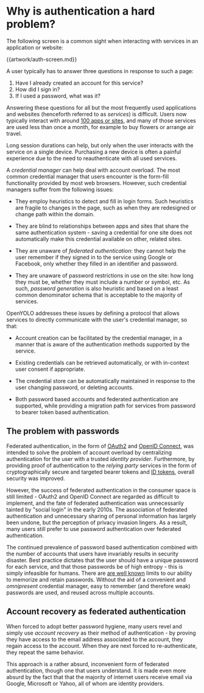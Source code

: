
# Why is authentication a hard problem?

The following screen is a common sight when interacting with services in
an application or website:

{{artwork/auth-screen.md}}

A user typically has to answer three questions in response to such a page:

1. Have I already created an account for this service?
2. How did I sign in?
3. If I used a password, what was it?

Answering these questions for all but the most frequently used applications and
websites (henceforth referred to as _services_) is difficult. Users now
typically interact with around [100 apps or sites](@dashlane-account-survey),
and many of those services are used less than once a month, for
example to buy flowers or arrange air travel.

Long session durations can help, but only when the user interacts with the
service on a single device. Purchasing a new device is often a painful
experience due to the need to reauthenticate with all used services.

A _credential manager_ can help deal with account overload. The most common
credential manager that users encounter is the form-fill functionality provided
by most web browsers. However, such credential managers suffer from the
following issues:

- They employ heuristics to detect and fill in login forms. Such heuristics
  are fragile to changes in the page, such as when they are redesigned or
  change path within the domain.

- They are blind to relationships between apps and sites that share the same
  authentication system - saving a credential for one site does not
  automatically make this credential available on other, related sites.

- They are unaware of _federated authentication_: they cannot help the user
  remember if they signed in to the service using Google or Facebook, only
  whether they filled in an identifier and password.

- They are unaware of password restrictions in use on the site: how long they
  must be, whether they must include a number or symbol, etc. As such,
  _password generation_ is also heuristic and based on a least common
  denominator schema that is acceptable to the majority of services.

OpenYOLO addresses these issues by defining a protocol that allows services
to directly communicate with the user's credential manager, so that:

- Account creation can be facilitated by the credential manager, in a manner
  that is aware of the authentication methods supported by the service.

- Existing credentials can be retrieved automatically, or with in-context
  user consent if appropriate.

- The credential store can be automatically maintained in response to the user
  changing password, or deleting accounts.

- Both password based accounts and federated authentication are supported,
  while providing a migration path for services from password to bearer
  token based authentication.

## The problem with passwords

Federated authentication, in the form of [OAuth2](@RFC6749) and
[OpenID Connect](oidc), was intended to solve the problem of account overload
by centralizing authentication for the user with a trusted _identity provider_.
Furthermore, by providing proof of authentication to the
_relying party_ services in the form of cryptographically secure and
targeted bearer tokens and [ID tokens](@RFC7519), overall security was improved.

However, the success of federated authentication in the consumer space is still
limited - OAuth2 and OpenID Connect are regarded as difficult to implement,
and the fate of federated authentication was unnecessarily tainted by
"social login" in the early 2010s. The association of federated authentication
and unnecessary sharing of personal information has largely been undone, but
the perception of privacy invasion lingers. As a result, many users still
prefer to use password authentication over federated authentication.

The continued prevalence of password based authentication combined with
the number of accounts that users have invariably results in security disaster.
Best practice dictates that the user should have a unique password for each
service, and that those passwords be of high entropy -  this is simply
infeasible for humans. There are [are well known](@password-memorability)
limits to our ability to memorize and retain passwords. Without the aid of a
convenient and _omnipresent_ credential manager, easy to remember (and therefore
weak) passwords are used, and reused across multiple accounts.

## Account recovery as federated authentication

When forced to adopt better password hygiene, many users revel and simply
use _account recovery_ as their method of authentication - by proving they have
access to the email address associated to the account, they regain access to
the account. When they are next forced to re-authenticate, they repeat the
same behavior.

This approach is a rather absurd, inconvenient form of federated
authentication, though one that users understand. It is made
even more absurd by the fact that that the majority of internet users receive
email via Google, Microsoft or Yahoo, all of whom are identity providers.
